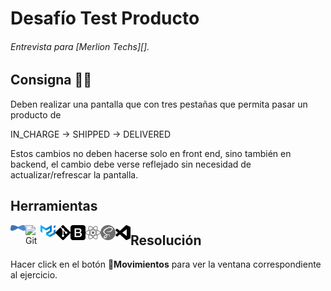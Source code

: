 # Desafío Test Producto

###### Entrevista para [Merlion Techs][].

## Consigna 👨‍💻

Deben realizar una pantalla que con tres pestañas que permita pasar un producto de

IN_CHARGE -> SHIPPED -> DELIVERED

Estos cambios no deben hacerse solo en front end, sino también en backend, el cambio
debe verse reflejado sin necesidad de actualizar/refrescar la pantalla.

## Herramientas

<img align="left" alt="Git" width="24px" src="./assets/jhipster.svg">
<img align="left" alt="Git" width="24px" src="./assets/typescritp.svg">
<img align="left" alt="Git" width="24px" src="./assets/materialUI.svg">
<img align="left" alt="Git" width="24px" src="./assets/git.svg">
<img align="left" alt="Bootstrap" width="24px" src="./assets/bootstrap.svg">
<img align="left" alt="React" width="24px" src="./assets/react.svg">
<img align="left" alt="SASS" width="24px" src="./assets/sass.svg">
<img align="left" alt="Visual Studio Code" width="24px" src="./assets/visualstudiocode.svg">

## Resolución

Hacer click en el botón 🔄**Movimientos** para ver la ventana correspondiente al ejercicio.

[marlion techs]: https://www.merliontechs.com
